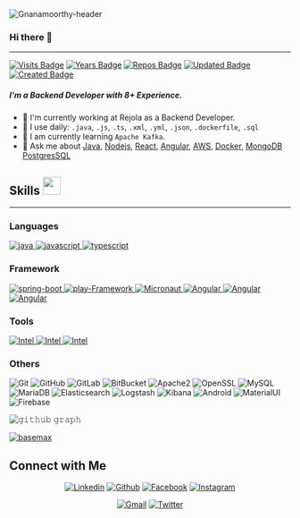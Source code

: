 <img src="http://3.17.128.166/github-assets/header.jpg" alt="Gnanamoorthy-header"/>

### Hi there 👋
<hr>

[![Visits Badge](https://badges.pufler.dev/visits/gnanamoorthy/gnanamoorthy)](https://badges.pufler.dev)
[![Years Badge](https://badges.pufler.dev/years/gnanamoorthy)](https://badges.pufler.dev)
[![Repos Badge](https://badges.pufler.dev/repos/gnanamoorthy)](https://badges.pufler.dev)
[![Updated Badge](https://badges.pufler.dev/updated/gnanamoorthy/gnanamoorthy)](https://badges.pufler.dev)
[![Created Badge](https://badges.pufler.dev/created/gnanamoorthy/gnanamoorthy)](https://badges.pufler.dev)

##### I'm a Backend Developer with 8+ Experience.
- 🔭 I'm currently working at Rejola as a Backend Developer.
- 🌱 I use daily: `.java`, `.js`, `.ts`, `.xml`, `.yml`, `.json`, `.dockerfile`, `.sql`
- 📖 I am currently learning `Apache Kafka`.
- 💬 Ask me about [Java](https://www.java.com/en/),
[Nodejs](https://nodejs.org/en/), 
[React](https://reactjs.org/), 
[Angular](https://angular.io/), 
[AWS](https://aws.amazon.com/), 
[Docker](https://www.docker.com/),
[MongoDB](https://www.mongodb.com/)
[PostgresSQL](https://www.postgresql.org/)
 <h2> Skills <img src = "https://media2.giphy.com/media/QssGEmpkyEOhBCb7e1/giphy.gif?cid=ecf05e47a0n3gi1bfqntqmob8g9aid1oyj2wr3ds3mg700bl&rid=giphy.gif" width = 32px> </h2>
<hr>

<h3>Languages</h3>
<p>
  <a href="https://www.java.com" target="_blank"> 
    <img src="https://img.shields.io/badge/Java-007396.svg?style=for-the-badge&logo=java&logoColor=white" 
      alt="java"/> 
  </a>
  <a href="https://developer.mozilla.org/en-US/docs/Web/JavaScript" target="_blank"> 
    <img src="https://img.shields.io/badge/Javascript-F7DF1E.svg?style=for-the-badge&logo=javascript&logoColor=black"
      alt="javascript"/> 
  </a>

  <a href="https://www.typescriptlang.org/" target="_blank"> 
    <img src="https://img.shields.io/badge/typescript-3178C6.svg?style=for-the-badge&logo=typescript&logoColor=white"
      alt="typescript"/>
  </a>
</p>
<h3>Framework</h3>
<p>
<a href="https://spring.io/" target="_blank"> 
    <img src="https://img.shields.io/badge/Spring-234298.svg?style=for-the-badge&logo=spring&logoColor=green"
      alt="spring-boot"/>
  </a>
<a href="https://spring.io/" target="_blank"> 
    <img src="https://img.shields.io/badge/Play Framework-green.svg?style=for-the-badge&logo=Playframework&logoColor=green"
      alt="play-Framework"/>
  </a>
<a href="https://micronaut.io/" target="_blank"> 
    <img src="https://img.shields.io/badge/Micronaut-654654.svg?style=for-the-badge&logo=Playframework&logoColor=green"
      alt="Micronaut"/>
  </a>
<a href="https://angular.io/" target="_blank"> 
    <img src="https://img.shields.io/badge/Angular-blue.svg?style=for-the-badge&logo=angular&logoColor=orange"
      alt="Angular"/>
  </a>
<a href="https://expressjs.com/" target="_blank"> 
    <img src="https://img.shields.io/badge/ExpressJs-red.svg?style=for-the-badge&logo=express&logoColor=green"
      alt="Angular"/>
  </a>
<a href="https://nodejs.org/en/" target="_blank"> 
    <img src="https://img.shields.io/badge/Node Js-green.svg?style=for-the-badge&logo=Node.js&logoColor=white"
      alt="Angular"/>
  </a>
</p>
<h3>Tools</h3>
<p>
<a href="https://www.jetbrains.com/idea/" target="_blank"> 
    <img src="https://img.shields.io/badge/IntelliJ%20IDEA-black.svg?style=for-the-badge&logo=jetbrains&logoColor=white"
      alt="Intel"/>
  </a>
<a href="https://www.jetbrains.com/idea/" target="_blank"> 
    <img src="https://img.shields.io/badge/VS%20Code-007ACC.svg?style=for-the-badge&logo=visual-studio-code&logoColor=green"
      alt="Intel"/>
  </a>
<a href="https://www.jetbrains.com/idea/" target="_blank"> 
    <img src="https://img.shields.io/badge/Postman-black.svg?style=for-the-badge&logo=postman&logoColor=orange"
      alt="Intel"/>
  </a>
</p>
<h3>Others</h3>

![Git](https://img.shields.io/badge/-Git-black?style=for-the-badge&logo=git)
  ![GitHub](https://img.shields.io/badge/-GitHub-181717?style=for-the-badge&logo=github)
  ![GitLab](https://img.shields.io/badge/-GitLab-FCA121?style=for-the-badge&logo=gitlab)
  ![BitBucket](https://img.shields.io/badge/-BitBucket-darkblue?style=for-the-badge&logo=bitbucket)
![Apache2](https://img.shields.io/badge/Apache2-black?style=for-the-badge&logo=apache)
![OpenSSL](https://img.shields.io/badge/OpenSSL-black?style=for-the-badge&logo=openssl)
![MySQL](https://img.shields.io/badge/-MySQL-black?style=for-the-badge&logo=mysql)
![MariaDB](https://img.shields.io/badge/MariaDB-black?style=for-the-badge&logo=mariadb)
![Elasticsearch](https://img.shields.io/badge/Elasticsearch-005571?style=for-the-badge&logo=elasticsearch)
![Logstash](https://img.shields.io/badge/Logstash-005571?style=for-the-badge&logo=logstash)
![Kibana](https://img.shields.io/badge/Kibana-005571?style=for-the-badge&logo=kibana)
![Android](https://img.shields.io/badge/Android-05150C?style=for-the-badge&logo=android)
![MaterialUI](https://img.shields.io/badge/-MatrialUI-0081CB?style=for-the-badge&logo=material-UI)
![Firebase](https://img.shields.io/badge/Firebase-black?style=for-the-badge&logo=firebase)


![𝚐𝚒𝚝𝚑𝚞𝚋 𝚐𝚛𝚊𝚙𝚑](https://activity-graph.herokuapp.com/graph?username=gnanamoorthy&theme=react-dark&hide_border=true&area=true)


<a href="https://github.com/BaseMax?tab=repositories"><img src="https://github-profile-trophy.vercel.app/?username=gnanamoorthy&column=6&margin-w=15&margin-h=15" alt="basemax"></a>


## Connect with Me
<p align="center">
  <a href="https://www.linkedin.com/in/gnanamoorthy-muthusamy/"><img alt="Linkedin" title="Gnanamoorthy Linkedin" src="https://img.shields.io/badge/LinkedIn-0077B5?style=for-the-badge&logo=linkedin&logoColor=white"></a>
  <a href="https://github.com/gnanamoorthy"><img alt="Github" title="Gnanamoorthy Github" src="https://img.shields.io/badge/GitHub-100000?style=for-the-badge&logo=github&logoColor=white"></a>
  <a href="https://www.facebook.com/gnanamoorthy.vikey.3/"><img alt="Facebook" title="Gnanamoorthy FB" src="https://img.shields.io/badge/Facebook-1877F2?style=for-the-badge&logo=facebook&logoColor=white"></a>
  <a href="https://www.instagram.com/gnanamoorthy.dev/"><img alt="Instagram" title="Gnanamoorthy Instagram" src="https://img.shields.io/badge/Instagram-E4405F?style=for-the-badge&logo=instagram&logoColor=white"></a>
 </p>
 <p align="center">
  <a href="mailto:gnanamoorthyvikey@gmail.com"><img alt="Gmail" title="Gnanamoorthy Gmail" src="https://img.shields.io/badge/Gmail-D14836?style=for-the-badge&logo=gmail&logoColor=white"></a>
<a href="https://twitter.com/imvikey"><img alt="Twitter" title="Gnanamoorthy Twitter" src="https://img.shields.io/badge/Twitter-1DA1F2?style=for-the-badge&logo=twitter&logoColor=white"></a>
</p>
